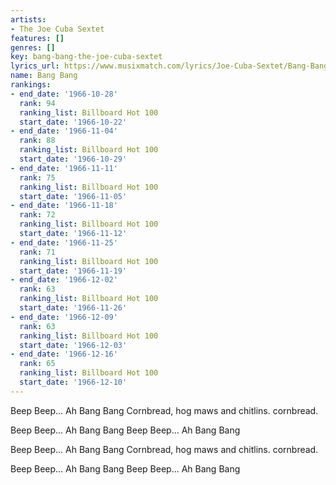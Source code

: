 ```yaml
---
artists:
- The Joe Cuba Sextet
features: []
genres: []
key: bang-bang-the-joe-cuba-sextet
lyrics_url: https://www.musixmatch.com/lyrics/Joe-Cuba-Sextet/Bang-Bang
name: Bang Bang
rankings:
- end_date: '1966-10-28'
  rank: 94
  ranking_list: Billboard Hot 100
  start_date: '1966-10-22'
- end_date: '1966-11-04'
  rank: 88
  ranking_list: Billboard Hot 100
  start_date: '1966-10-29'
- end_date: '1966-11-11'
  rank: 75
  ranking_list: Billboard Hot 100
  start_date: '1966-11-05'
- end_date: '1966-11-18'
  rank: 72
  ranking_list: Billboard Hot 100
  start_date: '1966-11-12'
- end_date: '1966-11-25'
  rank: 71
  ranking_list: Billboard Hot 100
  start_date: '1966-11-19'
- end_date: '1966-12-02'
  rank: 63
  ranking_list: Billboard Hot 100
  start_date: '1966-11-26'
- end_date: '1966-12-09'
  rank: 63
  ranking_list: Billboard Hot 100
  start_date: '1966-12-03'
- end_date: '1966-12-16'
  rank: 65
  ranking_list: Billboard Hot 100
  start_date: '1966-12-10'
---
```

Beep Beep... Ah
Bang Bang
Cornbread, hog maws and chitlins. cornbread.

Beep Beep... Ah
Bang Bang
Beep Beep... Ah
Bang Bang

Beep Beep... Ah
Bang Bang
Cornbread, hog maws and chitlins. cornbread.

Beep Beep... Ah
Bang Bang
Beep Beep... Ah
Bang Bang
